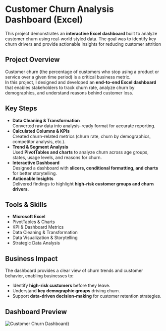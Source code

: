 # Customer Churn Analysis Dashboard (Excel)

This project demonstrates an **interactive Excel dashboard** built to analyze customer churn using real-world styled data. The goal was to identify key churn drivers and provide actionable insights for reducing customer attrition

## Project Overview
Customer churn (the percentage of customers who stop using a product or service over a given time period) is a critical business metric.  
In this project, I designed and developed an **end-to-end Excel dashboard** that enables stakeholders to track churn rate, analyze churn by demographics, and understand reasons behind customer loss.

## Key Steps
- **Data Cleaning & Transformation**  
  Converted raw data into analysis-ready format for accurate reporting.  
- **Calculated Columns & KPIs**  
  Created churn-related metrics (churn rate, churn by demographics, competitor analysis, etc.).  
- **Trend & Segment Analysis**  
  Used **PivotTables and charts** to analyze churn across age groups, states, usage levels, and reasons for churn.  
- **Interactive Dashboard**  
  Designed a dashboard with **slicers, conditional formatting, and charts** for better storytelling.  
- **Actionable Insights**  
  Delivered findings to highlight **high-risk customer groups and churn drivers**.
  
## Tools & Skills
- **Microsoft Excel**  
- PivotTables & Charts  
- KPI & Dashboard Metrics  
- Data Cleaning & Transformation  
- Data Visualization & Storytelling  
- Strategic Data Analysis  

## Business Impact
The dashboard provides a clear view of churn trends and customer behavior, enabling businesses to:
- Identify **high-risk customers** before they leave.  
- Understand **key demographic groups** driving churn.  
- Support **data-driven decision-making** for customer retention strategies.  

## Dashboard Preview
![Customer Churn Dashboard](Customer_Churn.jpeg)}
